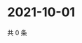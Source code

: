 # 2021-10-01

共 0 条

<!-- BEGIN -->
<!-- 最后更新时间 Fri Oct 01 2021 13:13:19 GMT+0800 (China Standard Time) -->

<!-- END -->
